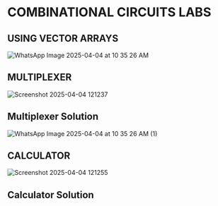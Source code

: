 # COMBINATIONAL CIRCUITS LABS

## USING VECTOR ARRAYS

![WhatsApp Image 2025-04-04 at 10 35 26 AM](https://github.com/user-attachments/assets/37c41675-e279-4d4f-8899-1fb51cf9943e)

## MULTIPLEXER
![Screenshot 2025-04-04 121237](https://github.com/user-attachments/assets/aca5e376-63e2-424b-8d7a-be0f1bdf8e22)

## Multiplexer Solution
![WhatsApp Image 2025-04-04 at 10 35 26 AM (1)](https://github.com/user-attachments/assets/ca6950f6-d951-4140-9542-6da7a9ad3fa1)

## CALCULATOR
![Screenshot 2025-04-04 121255](https://github.com/user-attachments/assets/8d5d8abd-ec8c-4371-8b40-f9da74606d0c)

## Calculator Solution
